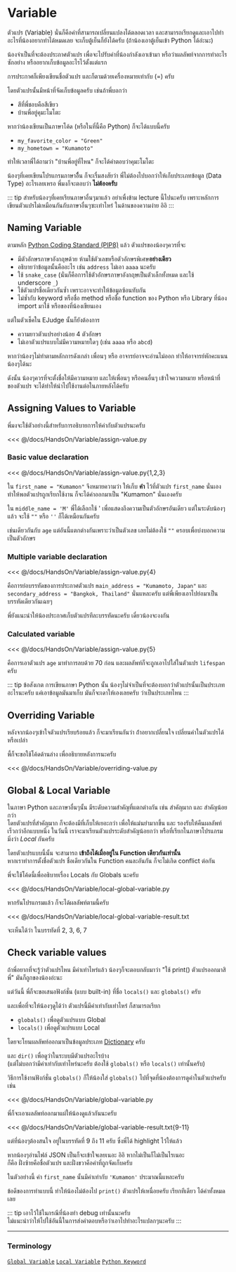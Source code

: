 # Variable
ตัวแปร (Variable) นั่นก็คือค่าที่สามารถเปลี่ยนแปลงได้ตลอดเวลา และสามารถเรียกดู​ และเอาไปทำอะไรที่น้องอยากทำได้หมดเลย จะเก็บตู้เย็นก็ยังได้ครับ (ถ้าน้องเอาตู้เย็นเข้า Python ได้อ่ะนะ)

น้องจำเป็นที่จะต้องประกาศตัวแปร เพื่อจะไปรับค่าที่น้องกำลังเอาเข้ามา หรือว่าผลลัพท์จากการทำอะไรซักอย่าง หรืออยากเก็บข้อมูลอะไรไว้ตั้งแต่แรก

การประกาศก็เพียงเขียนชื่อตัวแปร และก็ตามด้วยเครื่องหมายเท่ากับ (=) ครับ

โดยตัวแปรนั้นมีหน้าที่จัดเก็บข้อมูลครับ เช่นถ้าพี่บอกว่า
- สีที่พี่ชอบคือสีเขียว
- บ้านพี่อยู่คุมะโมโตะ

หากว่าน้องเขียนเป็นภาษาโค้ด (หรือในที่นี้คือ Python) ก็จะได้แบบนี้ครับ
- `my_favorite_color = "Green"`
- `my_hometown = "Kumamoto"`

ทำให้เวลาพี่ได้ถามว่า "บ้านพี่อยู่ที่ไหน" ก็จะได้คำตอบว่าคุมะโมโตะ

น้องๆที่เคยเขียนโปรแกรมภาษาอืื่น ก็จะเรื่มสงสัยว่า พี่ไม่ต้องไปบอกว่าให้เก็บประเภทข้อมูล (Data Type) อะไรเลยเหรอ พี่มงก็จะตอบว่า **ไม่ต้องครับ**

::: tip สำหรับน้องๆที่เคยเรียนภาษาอื่นๆมาแล้ว
อย่าเพื่งข้าม lecture นี้ไปนะครับ เพราะหลักการเขียนตัวแปรไม่เหมือนกันกับภาษาอื่นๆซะเท่าไหร่ ในด้านของความง่าย อิอิ
:::

## Naming Variable
ตามหลัก [Python Coding Standard (PIP8)](https://www.python.org/dev/peps/pep-0008/) แล้ว ตัวแปรของน้องๆควรที่จะ
- มีตัวอักษรภาษาอังกฤษด้วย ห้ามใช้ตัวเลขหรือตัวอักษรพิเศษ​**อย่างเดียว**
- อธิบายว่าข้อมูลนั้นคืออะไร เช่น `address` ไม่เอา `aaaa` นะครับ
- ใช้ `snake_case` (นั่นก็คือการใช้ตัวอักษรภาษาอังกฤษเป็นตัวเล็กทั้งหมด และใช้ underscore `_`)
- ใช้ตัวแปรชื่อเดียวกันซ้ำ เพราะอาจจะทำให้ข้อมูลซ้อนทับกัน
- ไม่ซ้ำกับ keyword หรือชื่อ method หรือชื่อ function ของ Python หรือ Library ที่น้อง import มาใช้ หรือของที่น้องเขียนเอง

แต่ในตัวเช็คใน EJudge นั้นก็ยังต้องการ
- ความยาวตัวแปรอย่างน้อย 4 ตัวอักษร
- ไม่เอาตัวแปรแบบไม่มีความหมายใดๆ (เช่น `aaaa` หรือ `abcd`)

หากว่าน้องๆไม่ทำตามหลักการดังเกล่า เพื่อนๆ หรือ อาจารย์อาจจะอ่านไม่ออก ทำให้อาจารย์หักคะแนนน้องๆได้นะ

ดังนั้น น้องๆควรที่จะตั้งชื่อให้มีความหมาย และให้เพื่อนๆ หรือคนอื่นๆ เข้าใจความหมาย หรือหน้าที่ของตัวแปร จะได้ทำให้นำไปใช้งานต่อในภายหลังได้ครับ

## Assigning Values to Variable
พี่มงจะใช้ตัวอย่างนี้สำหรับการอธิบายการให้ค่ากับตัวแปรนะครับ

<<< @/docs/HandsOn/Variable/assign-value.py

### Basic value declaration
<<< @/docs/HandsOn/Variable/assign-value.py{1,2,3}

ใน `first_name = "Kumamon"` จึงหมายความว่า ให้เก็บ **คำ** ไว้ที่ตัวแปร `first_name` นั่นเอง<br>
ทำให้พอตัวแปรถูกเรียกใช้งาน ก็จะได้ค่าออกมาเป็น "Kumamon" นั่นเองครับ

ใน `middle_name = 'M'` พี่ได้เลือกใช้ ' เพื่อแสดงถึงความเป็นตัวอักษรอันเดียว แต่ในระดับน้องๆแล้ว จะใช้ `""` หรือ `''` ก็ได้เหมือนกันครับ

เช่นเดียวกันกับ `age` แต่อันนี้แตกต่างกันเพราะว่าเป็นตัวเลข เลยไม่ต้องใช้ `""` ครอบเพื่อบ่งบอกความเป็นตัวอักษร

### Multiple variable declaration
<<< @/docs/HandsOn/Variable/assign-value.py{4}

คือการย่อบรรทัดของการประกาศตัวแปร `main_address = "Kumamoto, Japan"` และ `secondary_address = "Bangkok, Thailand"` นั่นแหละครับ แต่พี่เพียงเอาไปย่อมาเป็นบรรทัดเดียวกันเฉยๆ

พี่ยังแนะนำให้น้องประกาศเก็บตัวแปรทีละบรรทัดนะครับ เดี๋ยวน้องจะงงกัน

### Calculated variable
<<< @/docs/HandsOn/Variable/assign-value.py{5}

คือการเอาตัวแปร `age` มาทำการลบด้วย 70 ก่อน และผลลัพท์ก็จะถูกเอาไปใส่ในตัวแปร `lifespan` ครับ

::: tip ข้อสังเกต
การเขียนภาษา Python นั้น น้องๆไม่จำเป็นที่จะต้องบอกว่าตัวแปรนั้นเป็นประเภทอะไรนะครับ แค่เอาข้อมูลมันมาเก็บ มันก็จะเดาให้เองเลยครับ ว่าเป็นประเภทไหน
:::

## Overriding Variable
หลังจากน้องๆเข้าใจตัวแปรเรียบร้อยแล้ว ก็จะมาเรียนกันว่า ถ้่าอยากเปลี่ยนใจ เปลี่ยนค่าในตัวแปรได้หรือเปล่า

พี้ก็จะขอใช้โค้ดด้านล่าง เพื่ออธิบายหลังการนะครับ

<<< @/docs/HandsOn/Variable/overriding-value.py

## Global & Local Variable
ในภาษา Python และภาษาอื่นๆนั้น มีระดับความสำคัญที่แตกต่างกัน เช่น สำคัญมาก และ สำคัญน้อยกว่า<br>
โดยตัวแปรที่สำคัญมาก ก็จะต้องมีที่เก็บให้เยอะกว่า เพื่อให้แม่นยำมากขึ้น และ รองรับให้คืนผลลัพท์เร็วกว่าอีกแบบหนึ่ง
ในวันนี้ เราจะมาเรียนตัวแปรระดับสำคัญน้อยกว่า หรือที่เรียกในภาษาโปรแกรมมิ่งว่า *Local* กันครับ

โดยตัวแปรแบบนี้นั้น จะสามารถ **เข้าถึงได้เมื่ออยู่ใน Function เดียวกันเท่านั้น**<br>
หากเราทำการตั้งชื่อตัวแปร ชื่อเดียวกันใน Function คนละอันกัน ก็จะไม่เกิด conflict ต่อกัน

พี่จะใช้โค้ดนี้เพื่ออธิบายเรื่อง Locals กับ Globals นะครับ

<<< @/docs/HandsOn/Variable/local-global-variable.py

หากรันโปรแกรมแล้ว ก็จะได้ผลลัพท์ตามนี้ครับ

<<< @/docs/HandsOn/Variable/local-global-variable-result.txt

จะเห็นได้ว่า ในบรรทัดที่ 2, 3, 6, 7

## Check variable values
ถ้าพี่อยากที่จะรู้ว่าตัวแปรไหน มีค่าเท่าไหร่แล้ว น้องๆก็จะตอบกลับมาว่า "ใช้ print() ตัวแปรออกมาสิพี่" มันก็ถูกของน้องอ่ะนะ

แต่วันนี้ พี่ก็จะขอเสนอฟังก์ชั่น (แบบ built-in) ที่ชื่อ `locals()` และ `globals()` ครับ

และเพื่อที่จะให้น้องๆดูได้ว่า ตัวแปรนี้มีค่าเท่ากับเท่าไหร่ ก็สามารถเรียก
- `globals()` เพื่อดูตัวแปรแบบ Global
- `locals()` เพื่อดูตัวแปรแบบ Local

โดยจะโยนผลลัพท์ออกมาเป็นข้อมูลประเภท [Dictionary](/Dictionary/) ครับ

และ `dir()` เพื่อดูว่าในระบบมีตัวแปรอะไรบ้าง <br>(แต่ไม่บอกว่ามีค่าเท่ากับเท่าไหร่นะครับ ต้องใช้ `globals()` หรือ `locals()` เท่านั้นครับ)

วิธีการใช้งานฟังก์ชั่น `globals()` ก็ให้น้องใส่ `globals()` ไปที่จุดที่น้องต้องการดูค่าในตัวแปรครับ เช่น

<<< @/docs/HandsOn/Variable/global-variable.py

พี่ก็จะเอาผลลัพท์ออกมาแผ่ให้น้องดูแล้วกันนะครับ

<<< @/docs/HandsOn/Variable/global-variable-result.txt{9-11}

แต่ที่น้องๆต้องสนใจ อยู่ในบรรทัดที่ 9 ถึง 11 ครับ ซึ่งพี่ได้ highlight ไว้ให้แล้ว

หากน้องๆอ่านไฟล์​ JSON เป็นก็จะเข้าใจเลยเนอะ อิอิ หากไม่เป็นก็ไม่เป็นไรเนอะ<br>
ก็คือ ฝั่งซ้ายคือชื่อตัวแปร และฝั่งขวาคือค่าที่ถูกจัดเก็บครับ

ในตัวอย่างนี้ ค่า `first_name` นั้นมีค่าเท่ากับ `'Kumamon'` ประมาณนี้แหละครับ

ข้อดีของการทำแบบนี้ ทำให้น้องไม่ต้องไป `print()` ตัวแปรให้เหนื่อยครับ เรียกทีเดียว ได้ค่าทั้งหมดเลย

::: tip
เอาไว้ใช้ในกรณีที่น้องทำ debug เท่านั้นนะครับ<br>
ไม่แนะนำว่าให้ไปใช้อันนี้ในการส่งคำตอบหรือว่าเอาไปทำอะไรแปลกๆนะครับ
:::

---

### Terminology
[`Global Variable`][1]
[`Local Variable`][2]
[`Python Keyword`][3]

[1]: example.com
[2]: example.com
[3]: https://www.programiz.com/python-programming/keyword-list